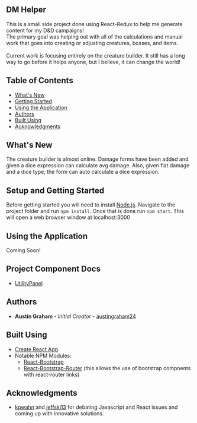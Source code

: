 ## DM Helper <br>
This is a small side project done using React-Redux to help me generate content for my D&D campaigns!<br>
The primary goal was helping out with all of the calculations and manual work that goes into creating or adjusting creatures, bosses, and items.<br><br>
Current work is focusing entirely on the creature builder. It still has a long way to go before it helps anyone, but I believe, it can change the world!

## Table of Contents

- [What's New](#what's-new)
- [Getting Started](#setup-and-getting-started)
- [Using the Application](#using-the-application)
- [Authors](#authors)
- [Built Using](#built-using)
- [Acknowledgments](#acknowledgments)


## What's New
The creature builder is almost online. Damage forms have been added and given a dice expression can calculate avg damage. Also, given flat damage and a dice type, the form can auto calculate a dice expression.

## Setup and Getting Started
Before getting started you will need to install [Node.js](https://nodejs.org/en/download/).
Navigate to the project folder and run `npm install`. Once that is done run `npm start`.
This will open a web browser window at localhost:3000

## Using the Application
Coming Soon!

## Project Component Docs
* [UtilityPanel](https://github.com/austingraham24/dm_helper/tree/CreatureBuilder/src/Components/UtilityPanel)

## Authors
* **Austin Graham** - *Initial Creator* - [austingraham24](https://github.com/austingraham24)

## Built Using
* [Create React App](https://github.com/facebookincubator/create-react-app)
* Notable NPM Modules:
    * [React-Bootstrap](https://react-bootstrap.github.io/)
    * [React-Bootstrap-Router](https://github.com/react-bootstrap/react-router-bootstrap) (this allows the use of bootstrap compnents with react-router links)

## Acknowledgments
* [kpwahn](https://github.com/kpwahn) and [jeffski13](https://github.com/jeffski13) for debating Javascript and React issues and coming up with innovative solutions.